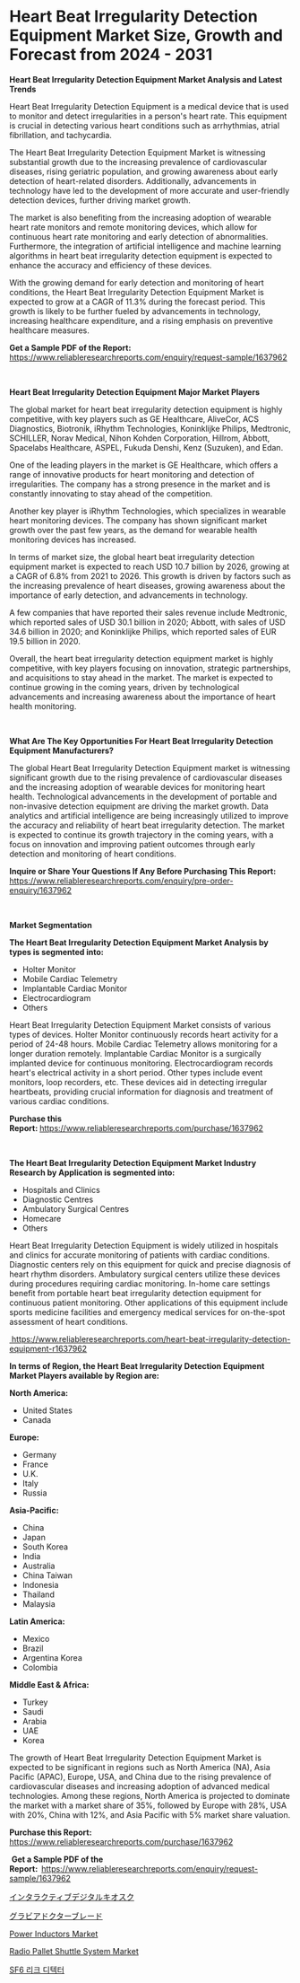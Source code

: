 <p><h1>Heart Beat Irregularity Detection Equipment Market Size, Growth and Forecast from 2024 - 2031</h1></p><p><strong>Heart Beat Irregularity Detection Equipment Market Analysis and Latest Trends</strong></p>
<p><p>Heart Beat Irregularity Detection Equipment is a medical device that is used to monitor and detect irregularities in a person's heart rate. This equipment is crucial in detecting various heart conditions such as arrhythmias, atrial fibrillation, and tachycardia.</p><p>The Heart Beat Irregularity Detection Equipment Market is witnessing substantial growth due to the increasing prevalence of cardiovascular diseases, rising geriatric population, and growing awareness about early detection of heart-related disorders. Additionally, advancements in technology have led to the development of more accurate and user-friendly detection devices, further driving market growth.</p><p>The market is also benefiting from the increasing adoption of wearable heart rate monitors and remote monitoring devices, which allow for continuous heart rate monitoring and early detection of abnormalities. Furthermore, the integration of artificial intelligence and machine learning algorithms in heart beat irregularity detection equipment is expected to enhance the accuracy and efficiency of these devices.</p><p>With the growing demand for early detection and monitoring of heart conditions, the Heart Beat Irregularity Detection Equipment Market is expected to grow at a CAGR of 11.3% during the forecast period. This growth is likely to be further fueled by advancements in technology, increasing healthcare expenditure, and a rising emphasis on preventive healthcare measures.</p></p>
<p><strong>Get a Sample PDF of the Report:&nbsp;</strong> <a href="https://www.reliableresearchreports.com/enquiry/request-sample/1637962">https://www.reliableresearchreports.com/enquiry/request-sample/1637962</a></p>
<p>&nbsp;</p>
<p><strong>Heart Beat Irregularity Detection Equipment Major Market Players</strong></p>
<p><p>The global market for heart beat irregularity detection equipment is highly competitive, with key players such as GE Healthcare, AliveCor, ACS Diagnostics, Biotronik, iRhythm Technologies, Koninklijke Philips, Medtronic, SCHILLER, Norav Medical, Nihon Kohden Corporation, Hillrom, Abbott, Spacelabs Healthcare, ASPEL, Fukuda Denshi, Kenz (Suzuken), and Edan.</p><p>One of the leading players in the market is GE Healthcare, which offers a range of innovative products for heart monitoring and detection of irregularities. The company has a strong presence in the market and is constantly innovating to stay ahead of the competition.</p><p>Another key player is iRhythm Technologies, which specializes in wearable heart monitoring devices. The company has shown significant market growth over the past few years, as the demand for wearable health monitoring devices has increased.</p><p>In terms of market size, the global heart beat irregularity detection equipment market is expected to reach USD 10.7 billion by 2026, growing at a CAGR of 6.8% from 2021 to 2026. This growth is driven by factors such as the increasing prevalence of heart diseases, growing awareness about the importance of early detection, and advancements in technology.</p><p>A few companies that have reported their sales revenue include Medtronic, which reported sales of USD 30.1 billion in 2020; Abbott, with sales of USD 34.6 billion in 2020; and Koninklijke Philips, which reported sales of EUR 19.5 billion in 2020.</p><p>Overall, the heart beat irregularity detection equipment market is highly competitive, with key players focusing on innovation, strategic partnerships, and acquisitions to stay ahead in the market. The market is expected to continue growing in the coming years, driven by technological advancements and increasing awareness about the importance of heart health monitoring.</p></p>
<p>&nbsp;</p>
<p><strong>What Are The Key Opportunities For Heart Beat Irregularity Detection Equipment Manufacturers?</strong></p>
<p><p>The global Heart Beat Irregularity Detection Equipment market is witnessing significant growth due to the rising prevalence of cardiovascular diseases and the increasing adoption of wearable devices for monitoring heart health. Technological advancements in the development of portable and non-invasive detection equipment are driving the market growth. Data analytics and artificial intelligence are being increasingly utilized to improve the accuracy and reliability of heart beat irregularity detection. The market is expected to continue its growth trajectory in the coming years, with a focus on innovation and improving patient outcomes through early detection and monitoring of heart conditions.</p></p>
<p><strong>Inquire or Share Your Questions If Any Before Purchasing This Report:</strong> <a href="https://www.reliableresearchreports.com/enquiry/pre-order-enquiry/1637962">https://www.reliableresearchreports.com/enquiry/pre-order-enquiry/1637962</a></p>
<p>&nbsp;</p>
<p><strong>Market Segmentation</strong></p>
<p><strong>The Heart Beat Irregularity Detection Equipment Market Analysis by types is segmented into:</strong></p>
<p><ul><li>Holter Monitor</li><li>Mobile Cardiac Telemetry</li><li>Implantable Cardiac Monitor</li><li>Electrocardiogram</li><li>Others</li></ul></p>
<p><p>Heart Beat Irregularity Detection Equipment Market consists of various types of devices. Holter Monitor continuously records heart activity for a period of 24-48 hours. Mobile Cardiac Telemetry allows monitoring for a longer duration remotely. Implantable Cardiac Monitor is a surgically implanted device for continuous monitoring. Electrocardiogram records heart's electrical activity in a short period. Other types include event monitors, loop recorders, etc. These devices aid in detecting irregular heartbeats, providing crucial information for diagnosis and treatment of various cardiac conditions.</p></p>
<p><strong>Purchase this Report:&nbsp;</strong><a href="https://www.reliableresearchreports.com/purchase/1637962">https://www.reliableresearchreports.com/purchase/1637962</a></p>
<p>&nbsp;</p>
<p><strong>The Heart Beat Irregularity Detection Equipment Market Industry Research by Application is segmented into:</strong></p>
<p><ul><li>Hospitals and Clinics</li><li>Diagnostic Centres</li><li>Ambulatory Surgical Centres</li><li>Homecare</li><li>Others</li></ul></p>
<p><p>Heart Beat Irregularity Detection Equipment is widely utilized in hospitals and clinics for accurate monitoring of patients with cardiac conditions. Diagnostic centers rely on this equipment for quick and precise diagnosis of heart rhythm disorders. Ambulatory surgical centers utilize these devices during procedures requiring cardiac monitoring. In-home care settings benefit from portable heart beat irregularity detection equipment for continuous patient monitoring. Other applications of this equipment include sports medicine facilities and emergency medical services for on-the-spot assessment of heart conditions.</p></p>
<p><a href="https://www.reliableresearchreports.com/heart-beat-irregularity-detection-equipment-r1637962">&nbsp;https://www.reliableresearchreports.com/heart-beat-irregularity-detection-equipment-r1637962</a></p>
<p><strong>In terms of Region, the Heart Beat Irregularity Detection Equipment Market Players available by Region are:</strong></p>
<p>
    <p> <strong> North America: </strong>
        <ul>
            <li>United States</li>
            <li>Canada</li>
        </ul>
        </p> 
    <p> <strong> Europe: </strong>
        <ul>
            <li>Germany</li>
            <li>France</li>
            <li>U.K.</li>
            <li>Italy</li>
            <li>Russia</li>
        </ul>
        </p> 
    <p> <strong> Asia-Pacific: </strong>
        <ul>
            <li>China</li>
            <li>Japan</li>
            <li>South Korea</li>
            <li>India</li>
            <li>Australia</li>
            <li>China Taiwan</li>
            <li>Indonesia</li>
            <li>Thailand</li>
            <li>Malaysia</li>
        </ul>
        </p> 
    <p> <strong> Latin America: </strong>
        <ul>
            <li>Mexico</li>
            <li>Brazil</li>
            <li>Argentina Korea</li>
            <li>Colombia</li>
        </ul>
        </p> 
    <p> <strong> Middle East & Africa: </strong>
        <ul>
            <li>Turkey</li>
            <li>Saudi</li>
            <li>Arabia</li>
            <li>UAE</li>
            <li>Korea</li>
        </ul>
    </p>
    </p>
<p><p>The growth of Heart Beat Irregularity Detection Equipment Market is expected to be significant in regions such as North America (NA), Asia Pacific (APAC), Europe, USA, and China due to the rising prevalence of cardiovascular diseases and increasing adoption of advanced medical technologies. Among these regions, North America is projected to dominate the market with a market share of 35%, followed by Europe with 28%, USA with 20%, China with 12%, and Asia Pacific with 5% market share valuation.</p></p>
<p><strong>Purchase this Report: </strong><a href="https://www.reliableresearchreports.com/purchase/1637962">https://www.reliableresearchreports.com/purchase/1637962</a></p>
<p>&nbsp;<strong>Get a Sample PDF of the Report:&nbsp;&nbsp;</strong><a href="https://www.reliableresearchreports.com/enquiry/request-sample/1637962">https://www.reliableresearchreports.com/enquiry/request-sample/1637962</a></p>
<p><strong></strong></p>
<p><p><a href="https://medium.com/@reyeshowell66/%E3%82%A4%E3%83%B3%E3%82%BF%E3%83%A9%E3%82%AF%E3%83%86%E3%82%A3%E3%83%96%E3%83%87%E3%82%B8%E3%82%BF%E3%83%AB%E3%82%AD%E3%82%AA%E3%82%B9%E3%82%AF%E5%B8%82%E5%A0%B4%E3%81%AE%E8%A6%8F%E6%A8%A1-cagr-%E3%83%88%E3%83%AC%E3%83%B3%E3%83%89-2024%E5%B9%B4%E3%81%8B%E3%82%892030%E5%B9%B4%E3%81%BE%E3%81%A7-d431f258b33e">インタラクティブデジタルキオスク</a></p><p><a href="https://github.com/andrade7361/Market-Research-Report-List-1/blob/main/830161056678.md">グラビアドクターブレード</a></p><p><a href="https://www.linkedin.com/pulse/power-inductors-market-analysis-sze-forecasted-period-from-j6kje">Power Inductors Market</a></p><p><a href="https://github.com/shotows/Market-Research-Report-List-2/blob/main/radio-pallet-shuttle-system-market.md">Radio Pallet Shuttle System Market</a></p><p><a href="https://github.com/darrellockm3ytan895656/Market-Research-Report-List-1/blob/main/662594355005.md">SF6 리크 디텍터</a></p></p>